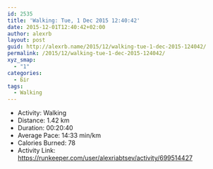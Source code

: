 ```yaml
---
id: 2535
title: 'Walking: Tue, 1 Dec 2015 12:40:42'
date: 2015-12-01T12:40:42+02:00
author: alexrb
layout: post
guid: http://alexrb.name/2015/12/walking-tue-1-dec-2015-124042/
permalink: /2015/12/walking-tue-1-dec-2015-124042/
xyz_smap:
  - "1"
categories:
  - Біг
tags:
  - Walking
---
```

<ul class="rk-list">
  <li class="rk-activity">
    Activity: Walking
  </li>
  <li class="rk-distance">
    Distance: 1.42 km
  </li>
  <li class="rk-duration">
    Duration: 00:20:40
  </li>
  <li class="rk-avg-pace">
    Average Pace: 14:33 min/km
  </li>
  <li class="rk-calories">
    Calories Burned: 78
  </li>
  <li class="rk-activity-link">
    Activity Link: <a href="https://runkeeper.com/user/alexriabtsev/activity/699514427">https://runkeeper.com/user/alexriabtsev/activity/699514427</a>
  </li>
</ul>